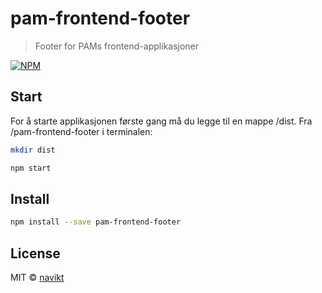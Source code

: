 # pam-frontend-footer

> Footer for PAMs frontend-applikasjoner

[![NPM](https://img.shields.io/npm/v/pam-frontend-footer.svg)](https://www.npmjs.com/package/pam-frontend-footer)

## Start
For å starte applikasjonen første gang må du legge til en mappe /dist.
Fra /pam-frontend-footer i terminalen:

```bash
mkdir dist
```
```bash
npm start
```

## Install

```bash
npm install --save pam-frontend-footer
```

## License

MIT © [navikt](https://github.com/navikt)
